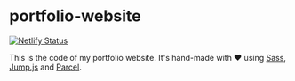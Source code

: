 # portfolio-website
[![Netlify Status](https://api.netlify.com/api/v1/badges/93890825-b8cf-4254-8758-ae8707d26b9b/deploy-status)](https://app.netlify.com/sites/epic-hermann-27cfe3/deploys)

This is the code of my portfolio website. It's hand-made with ❤️ using [Sass](https://parceljs.org/), [Jump.js](http://callmecavs.com/jump.js/) and [Parcel](https://parceljs.org/).
